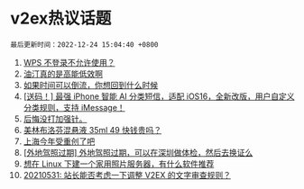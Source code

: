 # v2ex热议话题

`最后更新时间：2022-12-24 15:04:40 +0800`

1. [WPS 不登录不允许使用？](https://www.v2ex.com/t/904314)
1. [油汀真的是高能低效啊](https://www.v2ex.com/t/904367)
1. [如果时间可以倒流，你想回到什么时候](https://www.v2ex.com/t/904374)
1. [[送码！] 最强 iPhone 智能 AI 分类短信，适配 iOS16，全新改版，用户自定义分类规则，支持 iMessage！](https://www.v2ex.com/t/904407)
1. [后悔没打加强针。](https://www.v2ex.com/t/904425)
1. [美林布洛芬混悬液 35ml 49 快钱贵吗？](https://www.v2ex.com/t/904335)
1. [上海今年受重创了吧](https://www.v2ex.com/t/904327)
1. [[外地驾照过期] 外地驾照过期，可以在深圳做体检，然后去换证么](https://www.v2ex.com/t/904319)
1. [想在 Linux 下建一个家用照片服务器，有什么软件推荐](https://www.v2ex.com/t/904339)
1. [20210531: 站长能否考虑一下调整 V2EX 的文字审查规则？](https://www.v2ex.com/t/904380)

